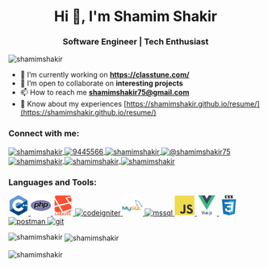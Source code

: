 <h1 align="center">Hi 👋, I'm Shamim Shakir</h1>
<h3 align="center">Software Engineer | Tech Enthusiast</h3>

<p align="left"><img src="https://komarev.com/ghpvc/?username=shamimshakir&label=Profile%20views&color=0e75b6&style=flat" alt="shamimshakir" /></p>

- 🔭 I’m currently working on **https://classtune.com/** 
- 👯 I’m open to collaborate on **interesting projects** 
- 📫 How to reach me **shamimshakir75@gmail.com** 
- 📄 Know about my experiences [https://shamimshakir.github.io/resume/](https://shamimshakir.github.io/resume/)

<h3 align="left">Connect with me:</h3>
<p align="left">
    <a href="https://www.leetcode.com/shamimshakir" target="blank">
        <img align="center" src="https://raw.githubusercontent.com/rahuldkjain/github-profile-readme-generator/master/src/images/icons/Social/leet-code.svg" alt="shamimshakir" height="30" width="40" />
    </a>
    <a href="https://stackoverflow.com/users/9445566" target="blank">
        <img align="center" src="https://raw.githubusercontent.com/rahuldkjain/github-profile-readme-generator/master/src/images/icons/Social/stack-overflow.svg" alt="9445566" height="30" width="40" />
    </a>
    <a href="https://auth.geeksforgeeks.org/user/shamimshakir" target="blank">
        <img align="center" src="https://raw.githubusercontent.com/rahuldkjain/github-profile-readme-generator/master/src/images/icons/Social/geeks-for-geeks.svg" alt="shamimshakir" height="30" width="40" />
    </a>
    <a href="https://medium.com/@shamimshakir75" target="blank">
        <img align="center" src="https://raw.githubusercontent.com/rahuldkjain/github-profile-readme-generator/master/src/images/icons/Social/medium.svg" alt="@shamimshakir75" height="30" width="40" />
    </a>
    <a href="https://linkedin.com/in/shamimshakir" target="blank">
        <img align="center" src="https://raw.githubusercontent.com/rahuldkjain/github-profile-readme-generator/master/src/images/icons/Social/linked-in-alt.svg" alt="shamimshakir" height="30" width="40" />
    </a>
    <a href="https://fb.com/shamimshakir" target="blank">
        <img align="center" src="https://raw.githubusercontent.com/rahuldkjain/github-profile-readme-generator/master/src/images/icons/Social/facebook.svg" alt="shamimshakir" height="30" width="40" />
    </a>
    <a href="https://www.hackerrank.com/shamimshakir" target="blank">
        <img align="center" src="https://raw.githubusercontent.com/rahuldkjain/github-profile-readme-generator/master/src/images/icons/Social/hackerrank.svg" alt="shamimshakir" height="30" width="40" />
    </a>
</p>

<h3 align="left">Languages and Tools:</h3>
<p align="left">
    <a href="https://www.w3schools.com/cpp/" target="_blank" rel="noreferrer"> <img src="https://raw.githubusercontent.com/devicons/devicon/master/icons/cplusplus/cplusplus-original.svg" alt="cplusplus" width="40" height="40" /> </a>
    <a href="https://www.php.net" target="_blank" rel="noreferrer"> <img src="https://raw.githubusercontent.com/devicons/devicon/master/icons/php/php-original.svg" alt="php" width="40" height="40" /> </a>
    <a href="https://laravel.com/" target="_blank" rel="noreferrer"> <img src="https://raw.githubusercontent.com/devicons/devicon/master/icons/laravel/laravel-plain-wordmark.svg" alt="laravel" width="40" height="40" /> </a>
    <a href="https://codeigniter.com" target="_blank" rel="noreferrer"> <img src="https://cdn.worldvectorlogo.com/logos/codeigniter.svg" alt="codeigniter" width="40" height="40" /> </a>
    <a href="https://www.mysql.com/" target="_blank" rel="noreferrer"> <img src="https://raw.githubusercontent.com/devicons/devicon/master/icons/mysql/mysql-original-wordmark.svg" alt="mysql" width="40" height="40" /> </a>
    <a href="https://www.microsoft.com/en-us/sql-server" target="_blank" rel="noreferrer"> <img src="https://www.svgrepo.com/show/303229/microsoft-sql-server-logo.svg" alt="mssql" width="40" height="40" /> </a>
    <a href="https://developer.mozilla.org/en-US/docs/Web/JavaScript" target="_blank" rel="noreferrer">
        <img src="https://raw.githubusercontent.com/devicons/devicon/master/icons/javascript/javascript-original.svg" alt="javascript" width="40" height="40" />
    </a>
    <a href="https://vuejs.org/" target="_blank" rel="noreferrer"> <img src="https://raw.githubusercontent.com/devicons/devicon/master/icons/vuejs/vuejs-original-wordmark.svg" alt="vuejs" width="40" height="40" /> </a>
    <a href="https://www.w3schools.com/css/" target="_blank" rel="noreferrer"> <img src="https://raw.githubusercontent.com/devicons/devicon/master/icons/css3/css3-original-wordmark.svg" alt="css3" width="40" height="40" /> </a> 
    <a href="https://postman.com" target="_blank" rel="noreferrer"> <img src="https://www.vectorlogo.zone/logos/getpostman/getpostman-icon.svg" alt="postman" width="40" height="40" /> </a>
    <a href="https://git-scm.com/" target="_blank" rel="noreferrer"> <img src="https://www.vectorlogo.zone/logos/git-scm/git-scm-icon.svg" alt="git" width="40" height="40" /> </a>
</p>

<p><img align="left" src="https://github-readme-stats.vercel.app/api/top-langs?username=shamimshakir&show_icons=true&locale=en&layout=compact" alt="shamimshakir" /></p>

<p>&nbsp;<img align="center" src="https://github-readme-stats.vercel.app/api?username=shamimshakir&show_icons=true&locale=en" alt="shamimshakir" /></p>

<p><img align="center" src="https://github-readme-streak-stats.herokuapp.com/?user=shamimshakir&" alt="shamimshakir" /></p>
